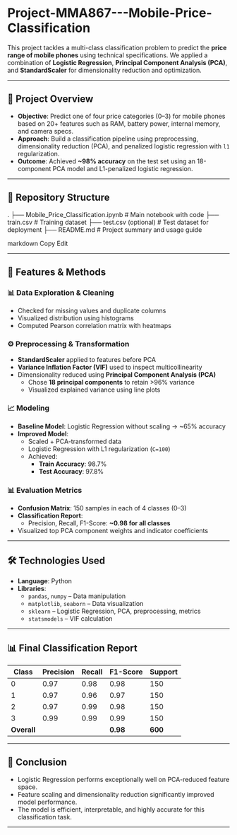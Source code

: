# Project-MMA867---Mobile-Price-Classification
This project tackles a multi-class classification problem to predict the **price range of mobile phones** using technical specifications. We applied a combination of **Logistic Regression**, **Principal Component Analysis (PCA)**, and **StandardScaler** for dimensionality reduction and optimization.

---

## 🧠 Project Overview

- **Objective**: Predict one of four price categories (0–3) for mobile phones based on 20+ features such as RAM, battery power, internal memory, and camera specs.
- **Approach**: Build a classification pipeline using preprocessing, dimensionality reduction (PCA), and penalized logistic regression with `l1` regularization.
- **Outcome**: Achieved **~98% accuracy** on the test set using an 18-component PCA model and L1-penalized logistic regression.

---

## 📁 Repository Structure

.
├── Mobile_Price_Classification.ipynb # Main notebook with code
├── train.csv # Training dataset
├── test.csv (optional) # Test dataset for deployment
├── README.md # Project summary and usage guide

markdown
Copy
Edit

---

## 🔬 Features & Methods

### 📊 Data Exploration & Cleaning
- Checked for missing values and duplicate columns
- Visualized distribution using histograms
- Computed Pearson correlation matrix with heatmaps

### ⚙️ Preprocessing & Transformation
- **StandardScaler** applied to features before PCA
- **Variance Inflation Factor (VIF)** used to inspect multicollinearity
- Dimensionality reduced using **Principal Component Analysis (PCA)**
  - Chose **18 principal components** to retain >96% variance
  - Visualized explained variance using line plots

### 📈 Modeling
- **Baseline Model**: Logistic Regression without scaling → ~65% accuracy
- **Improved Model**: 
  - Scaled + PCA-transformed data
  - Logistic Regression with L1 regularization (`C=100`)
  - Achieved:
    - **Train Accuracy**: 98.7%
    - **Test Accuracy**: 97.8%

### 📊 Evaluation Metrics
- **Confusion Matrix**: 150 samples in each of 4 classes (0–3)
- **Classification Report**:
  - Precision, Recall, F1-Score: **~0.98 for all classes**
- Visualized top PCA component weights and indicator coefficients

---

## 🛠️ Technologies Used

- **Language**: Python
- **Libraries**:
  - `pandas`, `numpy` – Data manipulation
  - `matplotlib`, `seaborn` – Data visualization
  - `sklearn` – Logistic Regression, PCA, preprocessing, metrics
  - `statsmodels` – VIF calculation

---

## 📊 Final Classification Report

| Class | Precision | Recall | F1-Score | Support |
|-------|-----------|--------|----------|---------|
|   0   |   0.97    |  0.98  |   0.98   |   150   |
|   1   |   0.97    |  0.96  |   0.97   |   150   |
|   2   |   0.97    |  0.99  |   0.98   |   150   |
|   3   |   0.99    |  0.99  |   0.99   |   150   |
| **Overall** |       |        | **0.98** | **600** |

---

## 📌 Conclusion

- Logistic Regression performs exceptionally well on PCA-reduced feature space.
- Feature scaling and dimensionality reduction significantly improved model performance.
- The model is efficient, interpretable, and highly accurate for this classification task.

---
